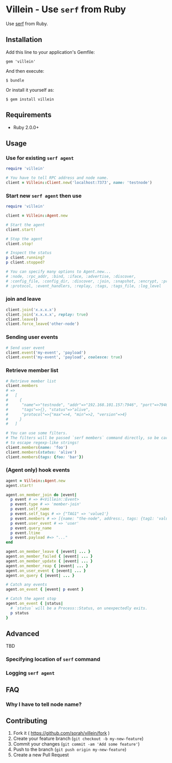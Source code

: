# Villein - Use `serf` from Ruby

Use [serf](https://www.serfdom.io/) from Ruby.

## Installation

Add this line to your application's Gemfile:

    gem 'villein'

And then execute:

    $ bundle

Or install it yourself as:

    $ gem install villein

## Requirements

- Ruby 2.0.0+

## Usage

### Use for existing `serf agent`

``` ruby
require 'villein'

# You have to tell RPC address and node name.
client = Villein::Client.new('localhost:7373', name: 'testnode')
```

### Start new `serf agent` then use

``` ruby
require 'villein'

client = Villein::Agent.new

# Start the agent
client.start!

# Stop the agent
client.stop!

# Inspect the status
p client.running?
p client.stopped?

# You can specify many options to Agent.new...
# :node, :rpc_addr, :bind, :iface, :advertise, :discover,
# :config_file, :config_dir, :discover, :join, :snapshot, :encrypt, :profile,
# :protocol, :event_handlers, :replay, :tags, :tags_file, :log_level
```

### join and leave

``` ruby
client.join('x.x.x.x')
client.join('x.x.x.x', replay: true)
client.leave()
client.force_leave('other-node')
```

### Sending user events

``` ruby
# Send user event
client.event('my-event', 'payload')
client.event('my-event', 'payload', coalesce: true)
```

### Retrieve member list

``` ruby
# Retrieve member list
client.members
# =>
#   [
#     {
#      "name"=>"testnode", "addr"=>"192.168.101.157:7946", "port"=>7946,
#      "tags"=>{}, "status"=>"alive",
#      "protocol"=>{"max"=>4, "min"=>2, "version"=>4}
#     }
#   ]

# You can use some filters.
# The filters will be passed `serf members` command directly, so be careful
# to escape regexp-like strings!
client.members(name: 'foo')
client.members(status: 'alive')
client.members(tags: {foo: 'bar'})
```

### (Agent only) hook events

``` ruby
agent = Villein::Agent.new
agent.start!

agent.on_member_join do |event|
  p event # => #<Villein::Event>
  p event.type # => 'member-join'
  p event.self_name
  p event.self_tags # => {"TAG1" => 'value1'}
  p event.members # => [{name: "the-node", address:, tags: {tag1: 'value1'}}]
  p event.user_event # => 'user'
  p event.query_name
  p event.ltime
  p event.payload #=> "..."
end

agent.on_member_leave { |event| ... }
agent.on_member_failed { |event| ... }
agent.on_member_update { |event| ... }
agent.on_member_reap { |event| ... }
agent.on_user_event { |event| ... }
agent.on_query { |event| ... }

# Catch any events
agent.on_event { |event| p event }

# Catch the agent stop
agent.on_event { |status|
  # `status` will be a Process::Status, on unexpectedly exits.
  p status
}
```

## Advanced

TBD

### Specifying location of `serf` command

### Logging `serf agent`

## FAQ

### Why I have to tell node name?

## Contributing

1. Fork it ( https://github.com/sorah/villein/fork )
2. Create your feature branch (`git checkout -b my-new-feature`)
3. Commit your changes (`git commit -am 'Add some feature'`)
4. Push to the branch (`git push origin my-new-feature`)
5. Create a new Pull Request
